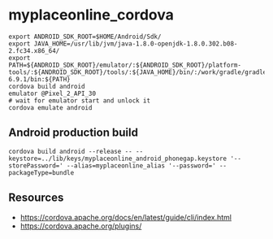 # myplaceonline_cordova

```
export ANDROID_SDK_ROOT=$HOME/Android/Sdk/
export JAVA_HOME=/usr/lib/jvm/java-1.8.0-openjdk-1.8.0.302.b08-2.fc34.x86_64/
export PATH=${ANDROID_SDK_ROOT}/emulator/:${ANDROID_SDK_ROOT}/platform-tools/:${ANDROID_SDK_ROOT}/tools/:${JAVA_HOME}/bin/:/work/gradle/gradle-6.9.1/bin:${PATH}
cordova build android
emulator @Pixel_2_API_30
# wait for emulator start and unlock it
cordova emulate android
```

## Android production build

```
cordova build android --release -- --keystore=../lib/keys/myplaceonline_android_phonegap.keystore '--storePassword=' --alias=myplaceonline_alias '--password=' --packageType=bundle
```

## Resources

* <https://cordova.apache.org/docs/en/latest/guide/cli/index.html>
* <https://cordova.apache.org/plugins/>
